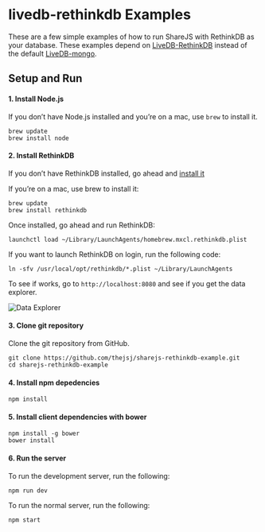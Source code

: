 # livedb-rethinkdb Examples

These are a few simple examples of how to run ShareJS with RethinkDB as your database. These examples depend on [LiveDB-RethinkDB]() instead of the default [LiveDB-mongo]().

## Setup and Run

#### 1. Install Node.js

If you don’t have Node.js installed and you’re on a mac, use `brew` to install it.

```
brew update 
brew install node
```

#### 2. Install RethinkDB

If you don’t have RethinkDB installed, go ahead and [install it](http://rethinkdb.com/docs/install/)

If you’re on a mac, use brew to install it:

```
brew update
brew install rethinkdb
```

Once installed, go ahead and run RethinkDB:
```
launchctl load ~/Library/LaunchAgents/homebrew.mxcl.rethinkdb.plist
```

If you want to launch RethinkDB on login, run the following code:
```
ln -sfv /usr/local/opt/rethinkdb/*.plist ~/Library/LaunchAgents
```

To see if works, go to `http://localhost:8080` and see if you get the data explorer.

![Data Explorer](https://static.platzi.com/post/rethinkdb-dashboard.png)

#### 3. Clone git repository

Clone the git repository from GitHub.

```
git clone https://github.com/thejsj/sharejs-rethinkdb-example.git
cd sharejs-rethinkdb-example
```

#### 4. Install npm depedencies

```
npm install
```

#### 5. Install client dependencies with bower

```
npm install -g bower
bower install
```

#### 6. Run the server

To run the development server, run the following:

```
npm run dev
```

To run the normal server, run the following:

```
npm start
```
